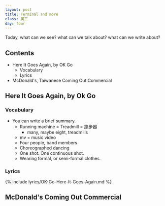 ```yaml
---
layout: post
title: Terminal and more
class: 英三
day: four
---
```


Today, 
what can we see? 
what can we talk about?
what can we write about?

## Contents
- Here It Goes Again, by OK Go
	- Vocabulary
	- Lyrics
- McDonald's, Taiwanese Coming Out Commercial

## Here It Goes Again, by Ok Go

### Vocabulary

- You can write a brief summary. 
	- Running machine = Treadmill = 跑步器
		- many, maybe eight, treadmills
	- mv = music video
	- Four people, band members
	- Choreographed dancing
	- One shot. One continuous shot.
	- Wearing formal, or semi-formal clothes.

### Lyrics
{% include lyrics/OK-Go-Here-It-Goes-Again.md %}

## McDonald's Coming Out Commercial
